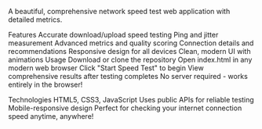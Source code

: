 A beautiful, comprehensive network speed test web application with detailed metrics.

Features
Accurate download/upload speed testing
Ping and jitter measurement
Advanced metrics and quality scoring
Connection details and recommendations
Responsive design for all devices
Clean, modern UI with animations
Usage
Download or clone the repository
Open index.html in any modern web browser
Click "Start Speed Test" to begin
View comprehensive results after testing completes
No server required - works entirely in the browser!

Technologies
HTML5, CSS3, JavaScript
Uses public APIs for reliable testing
Mobile-responsive design
Perfect for checking your internet connection speed anytime, anywhere!






